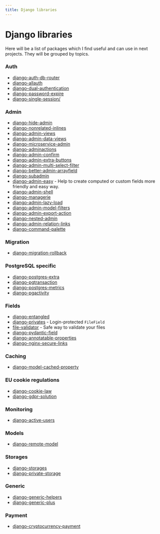 ```yaml
---
title: Django libraries
---
```


# Django libraries

Here will be a list of packages which I find useful and can use in next projects.
They will be grouped by topics.

### Auth

- [django-auth-db-router](https://pypi.org/project/django-auth-db-router/)
- [django-allauth](https://pypi.org/project/django-allauth/)
- [django-dual-authentication](https://pypi.org/project/django-dual-authentication/)
- [django-password-expire](https://pypi.org/project/django-password-expire/)
- [django-single-session/](https://pypi.org/project/django-single-session/)


### Admin

- [django-hide-admin](https://pypi.org/project/django-hide-admin/)
- [django-nonrelated-inlines](https://pypi.org/project/django-nonrelated-inlines/)
- [django-admin-views](https://pypi.org/project/django-admin-views/)
- [django-admin-data-views](https://pypi.org/project/django-admin-data-views/)
- [django-microservice-admin](https://pypi.org/project/django-microservice-admin/)
- [django-adminactions](https://pypi.org/project/django-adminactions/)
- [django-admin-confirm](https://pypi.org/project/django-admin-confirm/)
- [django-admin-extra-buttons](https://pypi.org/project/django-admin-extra-buttons/)
- [django-admin-multi-select-filter](https://pypi.org/project/django-admin-multi-select-filter/)
- [django-better-admin-arrayfield](https://pypi.org/project/django-better-admin-arrayfield/)
- [django-subadmin](https://pypi.org/project/django-subadmin/)
- [django-admin-easy](https://pypi.org/project/django-admin-easy/) - Help to create computed or custom fields more friendly and easy way.
- [django-admin-shell](https://pypi.org/project/django-admin-shell/)
- [django-managerie](https://pypi.org/project/django-managerie/)
- [django-admin-lazy-load](https://pypi.org/project/django-admin-lazy-load/)
- [django-admin-model-filters](https://pypi.org/project/django-admin-model-filters/)
- [django-admin-export-action](https://pypi.org/project/django-admin-export-action/)
- [django-nested-admin](https://pypi.org/project/django-nested-admin/)
- [django-admin-relation-links](https://pypi.org/project/django-admin-relation-links/)
- [django-command-palette](https://pypi.org/project/django-command-palette/)


### Migration

- [django-migration-rollback](https://pypi.org/project/django-migration-rollback/)


### PostgreSQL specific

- [django-postgres-extra](https://pypi.org/project/django-postgres-extra/)
- [django-pgtransaction](https://pypi.org/project/django-pgtransaction/)
- [django-postgres-metrics](https://pypi.org/project/django-postgres-metrics/)
- [django-pgactivity](https://pypi.org/project/django-pgactivity/)


### Fields

- [django-entangled](https://github.com/jrief/django-entangled)
- [django-privates](https://pypi.org/project/django-privates/) - Login-protected `FileField`
- [file-validator](https://pypi.org/project/file-validator/) - Safe way to validate your files
- [django-pydantic-field](https://pypi.org/project/django-pydantic-field/)
- [django-annotatable-properties](https://pypi.org/project/django-annotatable-properties/)
- [django-nginx-secure-links](https://pypi.org/project/django-nginx-secure-links/)


### Caching

- [django-model-cached-property](https://pypi.org/project/django-model-cached-property/)


### EU cookie regulations

- [django-cookie-law](https://pypi.org/project/django-cookie-law/)
- [django-gdpr-solution](https://pypi.org/project/django-gdpr-solution/)


### Monitoring

- [django-active-users](https://pypi.org/project/django-active-users/)


### Models

- [django-remote-model](https://pypi.org/project/django-remote-model/)


### Storages

- [django-storages](https://pypi.org/project/django-storages/)
- [django-private-storage](https://pypi.org/project/django-private-storage/)


### Generic

- [django-generic-helpers](https://pypi.org/project/django-generic-helpers/)
- [django-generic-plus](https://pypi.org/project/django-generic-plus/)


### Payment

- [django-cryptocurrency-payment](https://pypi.org/project/django-cryptocurrency-payment/)